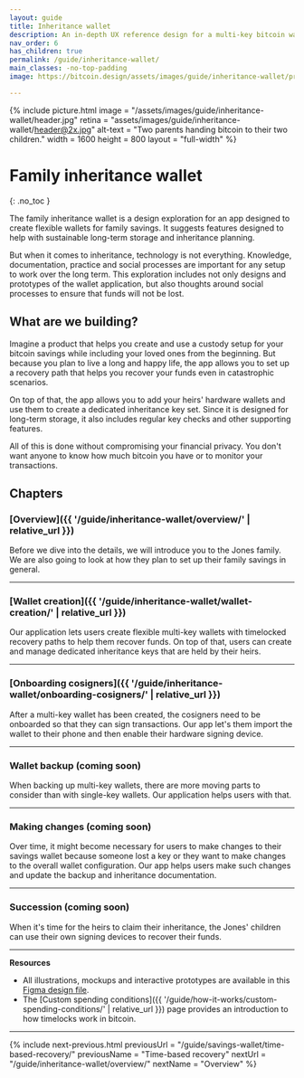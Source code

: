 ```yaml
---
layout: guide
title: Inheritance wallet
description: An in-depth UX reference design for a multi-key bitcoin wallet with inheritance features designed for families.
nav_order: 6
has_children: true
permalink: /guide/inheritance-wallet/
main_classes: -no-top-padding
image: https://bitcoin.design/assets/images/guide/inheritance-wallet/preview.jpg

---
```


<!--

Editor's notes

This page sets the context of the reference design and provides on overview of the overall scope, as well as short introductions to the individual chapters.  

Illustration sources

https://www.figma.com/file/h5GP5v5dYfpXXfEUXf6nvC/Family-inheritance-wallet?type=design&node-id=5542%3A2119&mode=design&t=sBtcvrDzb8MPtWaK-1

-->

{% include picture.html
   image = "/assets/images/guide/inheritance-wallet/header.jpg"
   retina = "assets/images/guide/inheritance-wallet/header@2x.jpg"
   alt-text = "Two parents handing bitcoin to their two children."
   width = 1600
   height = 800
   layout = "full-width"
%}

# Family inheritance wallet 
{: .no_toc }

The family inheritance wallet is a design exploration for an app designed to create flexible wallets for family savings. It suggests features designed to help with sustainable long-term storage and inheritance planning.

But when it comes to inheritance, technology is not everything. Knowledge, documentation, practice  and social  processes are important for any setup to work over the long term. This exploration includes not only designs and prototypes of the wallet application, but also thoughts around social processes to ensure that funds will not be lost.

## What are we building?

Imagine a product that helps you create and use a custody setup for your bitcoin savings while including your loved ones from the beginning. But because you plan to live a long and happy life, the app allows you to set up a recovery path that helps you recover your funds even in catastrophic scenarios. 

On top of that, the app allows you to add your heirs' hardware wallets and use them to create a dedicated inheritance key set. Since it is designed for long-term storage, it also includes regular key checks and other supporting features. 

All of this is done without compromising your financial privacy. You don't want anyone to know how much bitcoin you have or to monitor your transactions.

## Chapters

### [Overview]({{ '/guide/inheritance-wallet/overview/' | relative_url }})

Before we dive into the details, we will introduce you to the Jones family. We are also going to look at how they plan to set up their family savings in general. 

---

### [Wallet creation]({{ '/guide/inheritance-wallet/wallet-creation/' | relative_url }})

Our application lets users create flexible multi-key wallets with timelocked recovery paths to help them recover funds. On top of that, users can create and manage dedicated inheritance keys that are held by their heirs.

---

### [Onboarding cosigners]({{ '/guide/inheritance-wallet/onboarding-cosigners/' | relative_url }})

After a multi-key wallet has been created, the cosigners need to be onboarded so that they can sign transactions. Our app let's them import the wallet to their phone and then enable their hardware signing device.

---

### Wallet backup (coming soon)

When backing up multi-key wallets, there are more moving parts to consider than with single-key wallets. Our application helps users with that. 

--- 

### Making changes (coming soon)

Over time, it might become necessary for users to make changes to their savings wallet because someone lost a key or they want to make changes to the overall wallet configuration. Our app helps users make such changes and update the backup and inheritance documentation.

--- 

### Succession (coming soon)

When it's time for the heirs to claim their inheritance, the Jones' children can use their own signing devices to recover their funds.

--- 

**Resources**
- All illustrations, mockups and interactive prototypes are available in this [Figma design file](https://www.figma.com/file/h5GP5v5dYfpXXfEUXf6nvC/Family-inheritance-wallet?type=design&node-id=5542%3A2119&mode=design&t=sBtcvrDzb8MPtWaK-1).
- The [Custom spending conditions]({{ '/guide/how-it-works/custom-spending-conditions/' | relative_url }}) page provides an introduction to how timelocks work in bitcoin.

---

{% include next-previous.html
   previousUrl = "/guide/savings-wallet/time-based-recovery/"
   previousName = "Time-based recovery"
   nextUrl = "/guide/inheritance-wallet/overview/"
   nextName = "Overview"
%}
